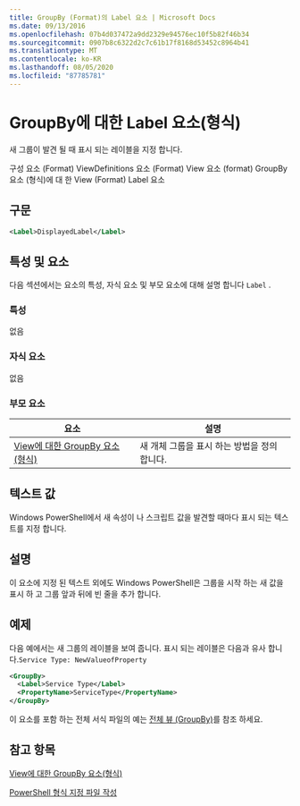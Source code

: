 ```yaml
---
title: GroupBy (Format)의 Label 요소 | Microsoft Docs
ms.date: 09/13/2016
ms.openlocfilehash: 07b4d037472a9dd2329e94576ec10f5b82f46b34
ms.sourcegitcommit: 0907b8c6322d2c7c61b17f8168d53452c8964b41
ms.translationtype: MT
ms.contentlocale: ko-KR
ms.lasthandoff: 08/05/2020
ms.locfileid: "87785781"
---
```

# <a name="label-element-for-groupby-format"></a>GroupBy에 대한 Label 요소(형식)

새 그룹이 발견 될 때 표시 되는 레이블을 지정 합니다.

구성 요소 (Format) ViewDefinitions 요소 (Format) View 요소 (format) GroupBy 요소 (형식)에 대 한 View (Format) Label 요소

## <a name="syntax"></a>구문

```xml
<Label>DisplayedLabel</Label>
```

## <a name="attributes-and-elements"></a>특성 및 요소

다음 섹션에서는 요소의 특성, 자식 요소 및 부모 요소에 대해 설명 합니다 `Label` .

### <a name="attributes"></a>특성

없음

### <a name="child-elements"></a>자식 요소

없음

### <a name="parent-elements"></a>부모 요소

|요소|설명|
|-------------|-----------------|
|[View에 대한 GroupBy 요소(형식)](./groupby-element-for-view-format.md)|새 개체 그룹을 표시 하는 방법을 정의 합니다.|

## <a name="text-value"></a>텍스트 값

Windows PowerShell에서 새 속성이 나 스크립트 값을 발견할 때마다 표시 되는 텍스트를 지정 합니다.

## <a name="remarks"></a>설명

이 요소에 지정 된 텍스트 외에도 Windows PowerShell은 그룹을 시작 하는 새 값을 표시 하 고 그룹 앞과 뒤에 빈 줄을 추가 합니다.

## <a name="example"></a>예제

다음 예에서는 새 그룹의 레이블을 보여 줍니다. 표시 되는 레이블은 다음과 유사 합니다.`Service Type: NewValueofProperty`

```xml
<GroupBy>
  <Label>Service Type</Label>
  <PropertyName>ServiceType</PropertyName>
</GroupBy>

```

이 요소를 포함 하는 전체 서식 파일의 예는 [전체 뷰 (GroupBy)](./wide-view-groupby.md)를 참조 하세요.

## <a name="see-also"></a>참고 항목

[View에 대한 GroupBy 요소(형식)](./groupby-element-for-view-format.md)

[PowerShell 형식 지정 파일 작성](./writing-a-powershell-formatting-file.md)
